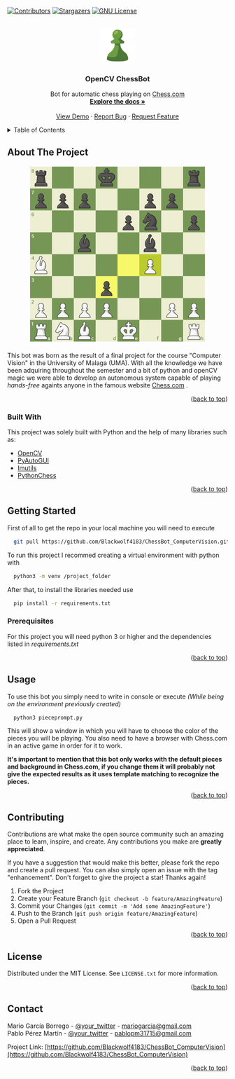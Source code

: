 <a name="readme-top"></a>



<!-- PROJECT SHIELDS -->
[![Contributors][contributors-shield]][contributors-url]
[![Stargazers][stars-shield]][stars-url]
[![GNU License][license-shield]][license-url]



<!-- PROJECT LOGO -->
<br />
<div align="center">
  <a href="https://github.com/Blackwolf4183/ChessBot_ComputerVision">
    <img src="images/logo.png" alt="Logo" width="80" height="80">
  </a>

  <h3 align="center">OpenCV ChessBot</h3>

  <p align="center">
    Bot for automatic chess playing on <a href="https://chess.com">Chess.com</a>
    <br />
    <a href="https://github.com/Blackwolf4183/ChessBot_ComputerVision"><strong>Explore the docs »</strong></a>
    <br />
    <br />
    <a href="https://github.com/Blackwolf4183/ChessBot_ComputerVision">View Demo</a>
    ·
    <a href="https://github.com/Blackwolf4183/ChessBot_ComputerVision/issues">Report Bug</a>
    ·
    <a href="https://github.com/Blackwolf4183/ChessBot_ComputerVision/issues">Request Feature</a>
  </p>
</div>



<!-- TABLE OF CONTENTS -->
<details>
  <summary>Table of Contents</summary>
  <ol>
    <li>
      <a href="#about-the-project">About The Project</a>
      <ul>
        <li><a href="#built-with">Built With</a></li>
      </ul>
    </li>
    <li>
      <a href="#getting-started">Getting Started</a>
      <ul>
        <li><a href="#prerequisites">Prerequisites</a></li>
      </ul>
    </li>
    <li><a href="#usage">Usage</a></li>
    <li><a href="#contributing">Contributing</a></li>
    <li><a href="#license">License</a></li>
    <li><a href="#contact">Contact</a></li>
  </ol>
</details>



<!-- ABOUT THE PROJECT -->
## About The Project
<div align="center" style="margin-top:20px; margin-bottom:20px">
  <img src="images/board.png" alt="Logo" width="400" height="400">
</div>

This bot was born as the result of a final project for the course "Computer Vision" in the University of Malaga (UMA). With all the knowledge we have been adquiring throughout the semester and a bit of python and openCV magic we were able to develop an autonomous system capable of playing *hands-free* againts anyone in the famous website <a href="https://Chess.com">Chess.com</a> . 


<p align="right">(<a href="#readme-top">back to top</a>)</p>



### Built With

This project was solely built with Python and the help of many libraries such as:  

* <a href="https://opencv.org/">OpenCV</a>
* <a href="https://pyautogui.readthedocs.io/en/latest/">PyAutoGUI</a>
* <a href="https://pypi.org/project/imutils/">Imutils</a>
* <a href="https://python-chess.readthedocs.io/en/latest/">PythonChess</a>


<p align="right">(<a href="#readme-top">back to top</a>)</p>



<!-- GETTING STARTED -->
## Getting Started

First of all to get the repo in your local machine you will need to execute
```sh
  git pull https://github.com/Blackwolf4183/ChessBot_ComputerVision.git
  ```


To run this project I recommed creating a virtual environment with python with 
```sh
  python3 -m venv /project_folder
  ```
After that, to install the libraries needed use 
```sh
  pip install -r requirements.txt
  ```

### Prerequisites

For this project you will need python 3 or higher and the dependencies listed in *requirements.txt*



<p align="right">(<a href="#readme-top">back to top</a>)</p>



<!-- USAGE EXAMPLES -->
## Usage

To use this bot you simply need to write in console or execute _(While being on the environment previously created)_
```sh
  python3 pieceprompt.py 
  ```

This will show a window in which you will have to choose the color of the pieces you will be playing. 
You also need to have a browser with Chess.com in an active game in order for it to work.

**It's important to mention that this bot only works with the default pieces and background in Chess.com, if you change them it will probably not give the expected results as it uses template matching to recognize the pieces.**


<p align="right">(<a href="#readme-top">back to top</a>)</p>







<!-- CONTRIBUTING -->
## Contributing

Contributions are what make the open source community such an amazing place to learn, inspire, and create. Any contributions you make are **greatly appreciated**.

If you have a suggestion that would make this better, please fork the repo and create a pull request. You can also simply open an issue with the tag "enhancement".
Don't forget to give the project a star! Thanks again!

1. Fork the Project
2. Create your Feature Branch (`git checkout -b feature/AmazingFeature`)
3. Commit your Changes (`git commit -m 'Add some AmazingFeature'`)
4. Push to the Branch (`git push origin feature/AmazingFeature`)
5. Open a Pull Request

<p align="right">(<a href="#readme-top">back to top</a>)</p>



<!-- LICENSE -->
## License

Distributed under the MIT License. See `LICENSE.txt` for more information.

<p align="right">(<a href="#readme-top">back to top</a>)</p>



<!-- CONTACT -->
## Contact
Mario García Borrego - [@your_twitter](https://twitter.com/your_username) - mariogarcia@gmail.com
</br>
Pablo Pérez Martín - [@your_twitter](https://twitter.com/your_username) - pablopm31715@gmail.com


Project Link: [https://github.com/Blackwolf4183/ChessBot_ComputerVision](https://github.com/Blackwolf4183/ChessBot_ComputerVision)

<p align="right">(<a href="#readme-top">back to top</a>)</p>





<!-- MARKDOWN LINKS & IMAGES -->
<!-- https://www.markdownguide.org/basic-syntax/#reference-style-links -->
[contributors-shield]: https://img.shields.io/github/contributors/Blackwolf4183/ChessBot_ComputerVision?style=for-the-badge
[contributors-url]: https://github.com/Blackwolf4183/ChessBot_ComputerVision/graphs/contributors
[forks-shield]: https://img.shields.io/github/forks/othneildrew/Best-README-Template.svg?style=for-the-badge
[forks-url]: https://github.com/Blackwolf4183/ChessBot_ComputerVision/network/members
[stars-shield]: https://img.shields.io/github/stars/Blackwolf4183/ChessBot_ComputerVision?style=for-the-badge
[stars-url]: https://github.com/Blackwolf4183/ChessBot_ComputerVision/stargazers
[issues-shield]: https://img.shields.io/github/issues/othneildrew/Best-README-Template.svg?style=for-the-badge
[issues-url]: https://github.com/Blackwolf4183/ChessBot_ComputerVision/issues
[license-shield]: https://img.shields.io/github/license/othneildrew/Best-README-Template.svg?style=for-the-badge
[license-url]: https://github.com/Blackwolf4183/ChessBot_ComputerVision/blob/master/LICENSE.txt
[linkedin-shield]: https://img.shields.io/badge/-LinkedIn-black.svg?style=for-the-badge&logo=linkedin&colorB=555
[linkedin-url]: https://linkedin.com/in/othneildrew
[product-screenshot]: images/board.png
